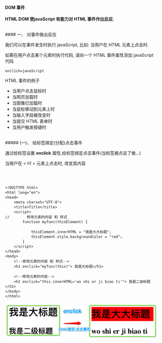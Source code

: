 #### DOM 事件


**HTML DOM 使javaScript 有能力对 HTML 事件作出反应.**




<br>
#### 一、 对事件做出反应

我们可以在事件发生时执行 javaScript, 比如: 当用户在 HTML 元素上点击时.

如需在用户点击某个元素时执行代码, 请向一个 HTML 事件属性添加 javaScript 代码
```
onclick=javaScript
```


HTML 事件的例子

- 当用户点击鼠标时
- 当网页加载时
- 当图像已加载时
- 当鼠标移动到元素上时
- 当输入字段被改变时
- 当提交 HTML 表单时
- 当用户触发按键时

<br>
##### (一)、 给标签绑定(分配)点击事件

通过给标签设置 **onclick** 属性,给标签绑定点击事件(当标签被点击了做...)

当用户在 &lt; h1 &gt; 元素上点击时, 改变其内容
```



<!DOCTYPE html>
<html lang="en">
<head>
    <meta charset="UTF-8">
    <title>Title</title>
    <script>
//        修改元素的内容 和 样式
        function myfunc(thisElement) {

            thisElement.innerHTML = "我是大大标题";
            thisElement.style.backgroundColor = "red";
        }
    </script>
</head>
<body>
    <!--修改元素的内容 和 样式-->
    <h1 onclick="myfunc(this)"> 我是大标题</h1>

    <!--修改元素的内容-->
    <h2 onclick="this.innerHTML='wo shi er ji biao ti'"> 我是二级标题</h2>
</body>
</html>
```
![](/assets/Snip20190116_14.png)